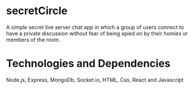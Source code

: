 # secretCircle

A simple secret live server chat app in which a group of users connect to have a private discussion without fear of being spied on by their homies or members of the room.

# Technologies and Dependencies

Node.js, Express, MongoDb, Socket.io, HTML, Css, React and Javascript
